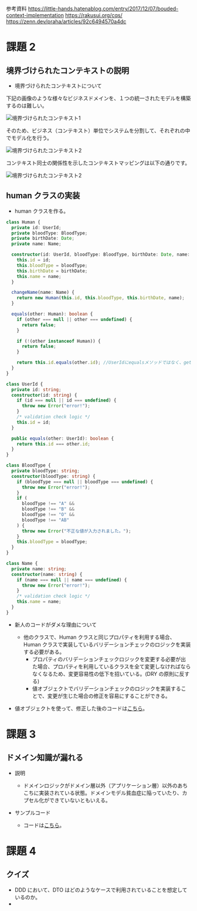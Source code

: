 参考資料
https://little-hands.hatenablog.com/entry/2017/12/07/bouded-context-implementation
https://rakusui.org/cqs/
https://zenn.dev/praha/articles/92c6494570a4dc

# 課題 2

## 境界づけられたコンテキストの説明

- 境界づけられたコンテキストについて

下記の画像のような様々なビジネスドメインを、１つの統一されたモデルを構築するのは難しい。

![境界づけられたコンテキスト1](https://cdn-ak.f.st-hatena.com/images/fotolife/l/little_hands/20171128/20171128074424.png)

そのため、ビジネス（コンテキスト）単位でシステムを分割して、それぞれの中でモデル化を行う。

![境界づけられたコンテキスト2](https://cdn-ak.f.st-hatena.com/images/fotolife/l/little_hands/20171128/20171128084349.png)

コンテキスト同士の関係性を示したコンテキストマッピングは以下の通りです。

![境界づけられたコンテキスト2](https://cdn-ak.f.st-hatena.com/images/fotolife/l/little_hands/20171128/20171128090052.png)

## human クラスの実装

- human クラスを作る。

```typescript
class Human {
  private id: UserId;
  private bloodType: BloodType;
  private birthDate: Date;
  private name: Name;

  constructor(id: UserId, bloodType: BloodType, birthDate: Date, name: Name) {
    this.id = id;
    this.bloodType = bloodType;
    this.birthDate = birthDate;
    this.name = name;
  }

  changeName(name: Name) {
    return new Human(this.id, this.bloodType, this.birthDate, name);
  }

  equals(other: Human): boolean {
    if (other === null || other === undefined) {
      return false;
    }

    if (!(other instanceof Human)) {
      return false;
    }

    return this.id.equals(other.id); //UserIdにequalsメソッドではなく、getterを用意したほうがいいかも
  }
}

class UserId {
  private id: string;
  constructor(id: string) {
    if (id === null || id === undefined) {
      throw new Error("error!");
    }
    /* validation check logic */
    this.id = id;
  }

  public equals(other: UserId): boolean {
    return this.id === other.id;
  }
}

class BloodType {
  private bloodType: string;
  constructor(bloodType: string) {
    if (bloodType === null || bloodType === undefined) {
      throw new Error("error!");
    }
    if (
      bloodType !== "A" &&
      bloodType !== "B" &&
      bloodType !== "O" &&
      bloodType !== "AB"
    ) {
      throw new Error("不正な値が入力されました。");
    }
    this.bloodType = bloodType;
  }
}

class Name {
  private name: string;
  constructor(name: string) {
    if (name === null || name === undefined) {
      throw new Error("error!");
    }
    /* validation check logic */
    this.name = name;
  }
}
```

- 新人のコードがダメな理由について

  - 他のクラスで、Human クラスと同じプロパティを利用する場合、Human クラスで実装しているバリデーションチェックのロジックを実装する必要がある。
    - プロパティのバリデーションチェックロジックを変更する必要が出た場合、プロパティを利用しているクラスを全て変更しなければならなくなるため、変更容易性の低下を招いている。(DRY の原則に反する)
    - 値オブジェクトでバリデーションチェックのロジックを実装することで、変更が生じた場合の修正を容易にすることができる。

- 値オブジェクトを使って、修正した後のコードは[こちら](./humanEntity.ts)。

# 課題 3

## ドメイン知識が漏れる

- 説明

  - ドメインロジックがドメイン層以外（アプリケーション層）以外のあちこちに実装されている状態。ドメインモデル貧血症に陥っていたり、カプセル化ができていないともいえる。

- サンプルコード
  - コードは[こちら](./domainLeak.ts)。

# 課題 4

## クイズ

- DDD において、DTO はどのようなケースで利用されていることを想定しているのか。
-
